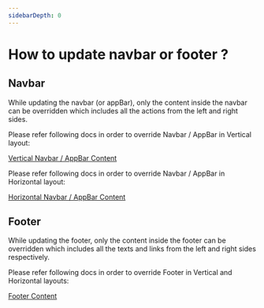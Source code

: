 ```yaml
---
sidebarDepth: 0
---
```


# How to update navbar or footer ?

## Navbar

While updating the navbar (or appBar), only the content inside the navbar can be overridden which includes all the actions from the left and right sides.

Please refer following docs in order to override Navbar / AppBar in Vertical layout:

[Vertical Navbar / AppBar Content](/guide/layout/layout-overrides.html#_7-navbar-or-appbar-content)

Please refer following docs in order to override Navbar / AppBar in Horizontal layout:

[Horizontal Navbar / AppBar Content](/guide/layout/layout-overrides.html#_4-appbar-content)

## Footer

While updating the footer, only the content inside the footer can be overridden which includes all the texts and links from the left and right sides respectively.

Please refer following docs in order to override Footer in Vertical and Horizontal layouts:

[Footer Content](/guide/layout/layout-overrides.html#_8-footer-content)
